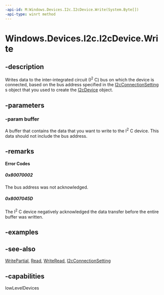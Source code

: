 ```yaml
---
-api-id: M:Windows.Devices.I2c.I2cDevice.Write(System.Byte[])
-api-type: winrt method
---
```


<!-- Method syntax
public void Write(System.Byte[] buffer)
-->

# Windows.Devices.I2c.I2cDevice.Write

## -description
Writes data to the inter-integrated circuit (I<sup>2</sup> C) bus on which the device is connected, based on the bus address specified in the [I2cConnectionSetting](i2cconnectionsettings.md) s object that you used to create the [I2cDevice](i2cdevice.md) object.

## -parameters
### -param buffer
A buffer that contains the data that you want to write to the I<sup>2</sup> C device. This data should not include the bus address.

## -remarks

#### Error Codes
##### 0x80070002

The bus address was not acknowledged.

##### 0x8007045D

The I<sup>2</sup> C device negatively acknowledged the data transfer before the entire buffer was written.

## -examples

## -see-also
[WritePartial](i2cdevice_writepartial.md), [Read](i2cdevice_read.md), [WriteRead](i2cdevice_writeread.md), [I2cConnectionSetting](i2cconnectionsettings.md)

## -capabilities
lowLevelDevices
